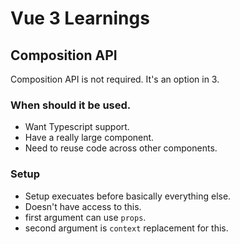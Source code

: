 # Vue 3 Learnings

## Composition API

Composition API is not required. It's an option in 3.

### When should it be used.

- Want Typescript support.
- Have a really large component.
- Need to reuse code across other components.

### Setup

- Setup execuates before basically everything else.
- Doesn't have access to this.
- first argument can use `props`.
- second argument is `context` replacement for this.